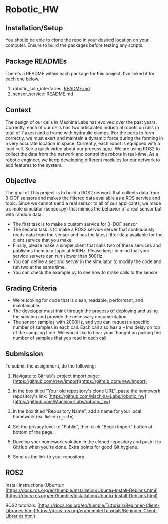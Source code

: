 # Robotic_HW

## Installation/Setup
You should be able to clone the repo in your desired location on your computer. Ensure to build the packages before testing any scripts.

## Package READMEs
There's a README within each package for this project. I've linked it for each one below.

1. robotic_soln_interfaces: [README.md](https://github.com/kamero0n/Robotic_soln/blob/master/ros2_ws/src/robotic_soln_interfaces/PackageInfo.md)
2. sensor_service: [README.md](https://github.com/kamero0n/Robotic_soln/blob/master/ros2_ws/src/sensor_service/README.md)


## Context
The design of our cells in Machina Labs has evolved over the past years. Currently, each of our cells has two articulated industrial robots on rails (a total of 7 axes) and a frame with hydraulic clamps. For the parts to form correctly, we must exert and maintain a dynamic force during the forming in a very accurate location in space. Currently, each robot is equipped with a load cell. See a quick video about our process [here](https://www.youtube.com/watch?v=iqYMprTEXRI). We are using ROS2 to collect the data from the network and control the robots in real-time. As a robotic engineer, we keep developing different modules for our network to add features to the system.  
 
## Objective
The goal of This project is to build a ROS2 network that collects data from 3-DOF sensors and makes the filtered data available as a ROS service and topic. Since we cannot send a real sensor to all of our applicants, we made a simple simulator (sensor.py) that mimics the behavior of a real sensor but with random data. 
- The first task is to make a custom service for 3-DOF sensor 
- The second task is to make a ROS2 service server that continuously reads data from the sensor and has the latest filter data available for the client service that you make. 
- Finally, please make a simple client that calls two of these services and publishes them to a topic at 500Hz. Please keep in mind that your service servers can run slower than 500Hz. 
- You can define a second server in the simulator to modify the code and run two at the same time.
- You can check the example.py to see how to make calls to the sensor

## Grading Criteria
- We’re looking for code that is clean, readable, performant, and maintainable.
- The developer must think through the process of deploying and using the solution and provide the necessary documentation. 
- The sensor samples with 2000Hz, and you can request a specific number of samples in each call. Each call also has a ~1ms delay on top of the sampling time. We would like to hear your thought on picking the number of samples that you read in each call. 

## Submission
To submit the assignment, do the following:

1. Navigate to GitHub's project import page: [https://github.com/new/import](https://github.com/new/import)

2. In the box titled "Your old repository's clone URL", paste the homework repository's link: [https://github.com/Machina-Labs/robotic_hw](https://github.com/Machina-Labs/robotic_hw)

3. In the box titled "Repository Name", add a name for your local homework (ex. `Robotic_soln`)

4. Set the privacy level to "Public", then click "Begin Import" button at bottom of the page.

5. Develop your homework solution in the cloned repository and push it to GitHub when you're done. Extra points for good Git hygiene.

6. Send us the link to your repository.

## ROS2
Install instructions (Ubuntu): [https://docs.ros.org/en/humble/Installation/Ubuntu-Install-Debians.html](https://docs.ros.org/en/humble/Installation/Ubuntu-Install-Debians.html)

ROS2 tutorials: [https://docs.ros.org/en/humble/Tutorials/Beginner-Client-Libraries.html](https://docs.ros.org/en/humble/Tutorials/Beginner-Client-Libraries.html)

